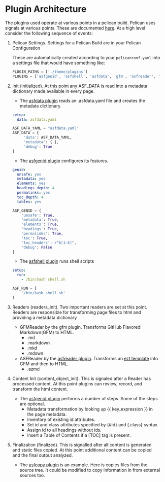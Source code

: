 # Plugin Architecture

The plugins used operate at various points in a pelican build.
Pelican uses signals at various points. These are documented [here](https://docs.getpelican.com/en/latest/plugins.html#list-of-signals).
At a high level consider the following sequence of events:

1. Pelican Settings. Settings for a Pelican Build are in your Pelican Configuration

   These are automatically created according to your `pelicanconf.yaml` into a settings file that would have something like:

   ```python
   PLUGIN_PATHS = ['./theme/plugins']
   PLUGINS = ['asfgenid', 'asfshell', 'asfdata', 'gfm', 'asfreader', 'asfcopy']
   ```

2. Init (initialized). At this point any ASF_DATA is read into a metadata dictionary made available in every page.

   - The [asfdata plugin](./asfdata.py) reads an .asfdata.yaml file and creates the metadata dictionary.

   ```yaml
   setup:
     data: asfdata.yaml
   ```

   ```python
   ASF_DATA_YAML = "asfdata.yaml"
   ASF_DATA = {
        'data': ASF_DATA_YAML,
        'metadata': { },
        'debug': True
   }
   ```

   - The [asfgenid plugin](./asfgenid.py) configures its features.

   ```yaml
   genid:
     unsafe: yes
     metadata: yes
     elements: yes
     headings_depth: 4
     permalinks: yes
     toc_depth: 4
     tables: yes
   ```

   ```python
   ASF_GENID = {
       'unsafe': True,
       'metadata': True,
       'elements': True,
       'headings': True,
       'permalinks': True,
       'toc': True,
       'toc_headers': r"h[1-6]",
       'debug': False
   }
   ```

   - The [asfshell plugin](./asfshell.py) runs shell scripts

   ```yaml
   setup:
     run:
       - /bin/bash shell.sh
   ```

   ```python
   ASF_RUN = [
       '/bin/bash shell.sh'
   ]
   ```

3. Readers (readers_init). Two important readers are set at this point. Readers are responsible for transforming page files to html and
    providing a metadata dictionary
    - GFMReader by the gfm plugin. Transforms GitHub Flavored Markdown(GFM) to HTML.
        * .md
        * .markdown
        * .mkd
        * .mdown
    - ASFReader by the [asfreader plugin](./asfreader.py). Transforms an [ezt template](https://github.com/gstein/ezt) into GFM and then to HTML.
        * .ezmd

4. Content Init (content_object_init). This is signaled after a Reader has processed content.
    At this point plugins can review, record, and transform the html content.
    - The [asfgenid plugin](./asfgenid.py) performs a number of steps. Some of the steps are optional.
        * Metadata transformation by looking up {{ key_expression }} in the page metadata.
        * Inventory of existing id attributes.
        * Set id and class attributes specified by {#id} and {.class} syntax.
        * Assign id to all headings without ids.
        * Insert a Table of Contents if a [TOC] tag is present.

5. Finalization (finalized). This is signalled after all content is generated and static files copied.
   At this point additional content can be copied and the final output analyzed.
   - The [asfcopy plugin](.asfcopy.py) is an example. Here is copies files from the source tree.
     It could be modified to copy information in from external sources too.
